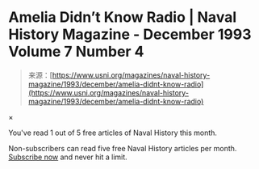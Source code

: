 <!--yml
category: 未分类
date: 2024-05-27 14:37:25
-->

# Amelia Didn’t Know Radio | Naval History Magazine - December 1993 Volume 7 Number 4

> 来源：[https://www.usni.org/magazines/naval-history-magazine/1993/december/amelia-didnt-know-radio](https://www.usni.org/magazines/naval-history-magazine/1993/december/amelia-didnt-know-radio)

×

You've read 1 out of 5 free articles of Naval History this month.

Non-subscribers can read five free Naval History articles per month. [Subscribe now](https://www.usni.org/join) and never hit a limit.